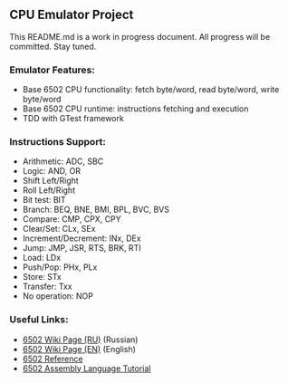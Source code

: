 ## CPU Emulator Project

This README.md is a work in progress document. All progress will be committed. Stay tuned.

### Emulator Features:
* Base 6502 CPU functionality: fetch byte/word, read byte/word, write byte/word
* Base 6502 CPU runtime: instructions fetching and execution
* TDD with GTest framework

### Instructions Support:
- Arithmetic: ADC, SBC
- Logic: AND, OR
- Shift Left/Right
- Roll Left/Right
- Bit test: BIT
- Branch: BEQ, BNE, BMI, BPL, BVC, BVS
- Compare: CMP, CPX, CPY
- Clear/Set: CLx, SEx
- Increment/Decrement: INx, DEx
- Jump: JMP, JSR, RTS, BRK, RTI
- Load: LDx
- Push/Pop: PHx, PLx
- Store: STx
- Transfer: Txx
- No operation: NOP

### Useful Links:
- [6502 Wiki Page (RU)](https://ru.wikipedia.org/wiki/MOS_Technology_6502) (Russian)
- [6502 Wiki Page (EN)](https://en.wikipedia.org/wiki/MOS_Technology_6502) (English)
- [6502 Reference](http://www.6502.org/users/obelisk/)
- [6502 Assembly Language Tutorial](https://www.masswerk.at/6502/assembler.html)
